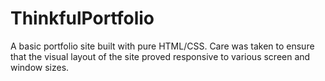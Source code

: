 # ThinkfulPortfolio
A basic portfolio site built with pure HTML/CSS. Care was taken to ensure that the visual layout of the site proved responsive to various screen and window sizes.
